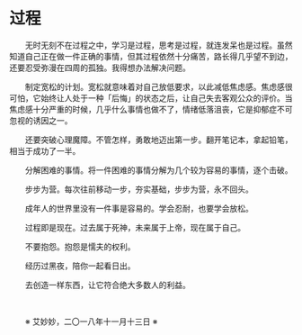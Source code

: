 # 过程

&emsp;&emsp;无时无刻不在过程之中，学习是过程，思考是过程，就连发呆也是过程。虽然知道自己正在做一件正确的事情，但其过程依然十分痛苦，路长得几乎望不到边，还要忍受弥漫在四周的孤独。我得想办法解决问题。

&emsp;&emsp;制定宽松的计划。宽松就意味着对自己放低要求，以此减低焦虑感。焦虑感很可怕，它始终让人处于一种「后悔」的状态之后，让自己失去客观公众的评价。当焦虑感十分严重的时候，几乎什么事情也做不了，情绪低落沮丧，它是抑郁症不可忽视的诱因之一。

&emsp;&emsp;还要突破心理魔障。不管怎样，勇敢地迈出第一步。翻开笔记本，拿起铅笔，相当于成功了一半。

&emsp;&emsp;分解困难的事情。将一件困难的事情分解为几个较为容易的事情，逐个击破。

&emsp;&emsp;步步为营。每次往前移动一步，夯实基础，步步为营，永不回头。

&emsp;&emsp;成年人的世界里没有一件事是容易的。学会忍耐，也要学会放松。

&emsp;&emsp;过程即是现在。过去属于死神，未来属于上帝，现在属于自己。

&emsp;&emsp;不要抱怨。抱怨是懦夫的权利。

&emsp;&emsp;经历过黑夜，陪你一起看日出。

&emsp;&emsp;去创造一样东西，让它符合绝大多数人的利益。

&emsp;&emsp;

&emsp;&emsp;※ 艾妙妙，二〇一八年十一月十三日 ※